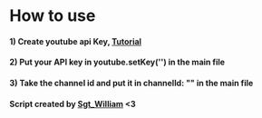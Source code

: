 # How to use
#### 1) Create youtube api Key, [Tutorial](https://www.youtube.com/watch?v=N18czV5tj5o)
#### 2) Put your API key in youtube.setKey('') in the main file
#### 3) Take the channel id and put it in channelId: "" in the main file



#### Script created by [Sgt_William](https://github.com/SgtWilliam) <3
